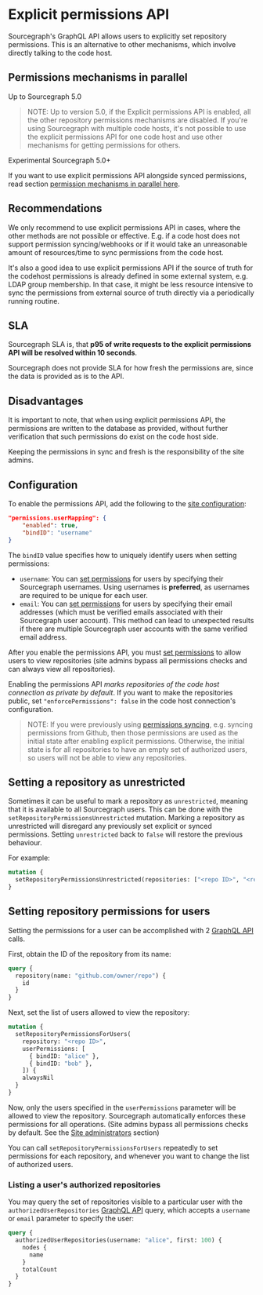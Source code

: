 # Explicit permissions API

Sourcegraph's GraphQL API allows users to explicitly set repository permissions. This is an alternative to other mechanisms, which involve directly talking to the code host.

<span class="virtual-br"></span>

## Permissions mechanisms in parallel

<span class="badge badge-note">Up to Sourcegraph 5.0</span>

> NOTE: Up to version 5.0, if the Explicit permissions API is enabled, all the other repository permissions mechanisms are disabled. If you're using Sourcegraph with multiple code hosts, it's not possible to use the explicit permissions API for one code host and use other mechanisms for getting permissions for others.

<span class="badge badge-experimental">Experimental</span>
<span class="badge badge-note">Sourcegraph 5.0+</span>

If you want to use explicit permissions API alongside synced permissions, read section [permission mechanisms in parallel here](index.md#permissions-mechanisms-in-parallel). 
## Recommendations

We only recommend to use explicit permissions API in cases, where the other methods are not possible or effective. 
E.g. if a code host does not support permission syncing/webhooks or if it would take an unreasonable amount of resources/time to sync permissions from the code host.

It's also a good idea to use explicit permissions API if the source of truth for the codehost permissions is already defined in some external system, e.g. LDAP group membership.
In that case, it might be less resource intensive to sync the permissions from external source of truth directly via a periodically running routine.

## SLA

Sourcegraph SLA is, that **p95 of write requests to the explicit permissions API will be resolved within 10 seconds**.

Sourcegraph does not provide SLA for how fresh the permissions are, since the data is provided as is to the API.

## Disadvantages

It is important to note, that when using explicit permissions API, the permissions are written to the database as provided, without further verification that such permissions do exist on the code host side.

Keeping the permissions in sync and fresh is the responsibility of the site admins.

## Configuration

To enable the permissions API, add the following to the [site configuration](../config/site_config.md):

```json
"permissions.userMapping": {
    "enabled": true,
    "bindID": "username"
}
```

The `bindID` value specifies how to uniquely identify users when setting permissions:

- `username`: You can [set permissions](#setting-repository-permissions-for-users) for users by specifying their Sourcegraph usernames. Using usernames is **preferred**, as usernames are required to be unique for each user.
- `email`: You can [set permissions](#setting-repository-permissions-for-users) for users by specifying their email addresses (which must be verified emails associated with their Sourcegraph user account). This method can lead to unexpected results if there are multiple Sourcegraph user accounts with the same verified email address.

After you enable the permissions API, you must [set permissions](#setting-repository-permissions-for-users) to allow users to view repositories (site admins bypass all permissions checks and can always view all repositories).

Enabling the permissions API *marks repositories of the code host connection as private by default*. If you want to make the repositories public, set `"enforcePermissions": false` in the code host connection's configuration.

> NOTE: If you were previously using [permissions syncing](./syncing.md), e.g. syncing permissions from Github, then those permissions are used as the initial state after enabling explicit permissions. Otherwise, the initial state is for all repositories to have an empty set of authorized users, so users will not be able to view any repositories.

<span class="virtual-br"></span>

## Setting a repository as unrestricted

Sometimes it can be useful to mark a repository as `unrestricted`, meaning that it is available to all Sourcegraph users. This can be done with the `setRepositoryPermissionsUnrestricted` mutation. Marking a repository as unrestricted will disregard any previously set explicit or synced permissions. Setting `unrestricted` back to `false` will restore the previous behaviour.

For example:

```graphql
mutation {
  setRepositoryPermissionsUnrestricted(repositories: ["<repo ID>", "<repo ID>", "<repo ID>"], unrestricted: true)
}
```

## Setting repository permissions for users

Setting the permissions for a user can be accomplished with 2 [GraphQL API](../../api/graphql.md) calls.

First, obtain the ID of the repository from its name:

```graphql
query {
  repository(name: "github.com/owner/repo") {
    id
  }
}
```

Next, set the list of users allowed to view the repository:

```graphql
mutation {
  setRepositoryPermissionsForUsers(
    repository: "<repo ID>",
    userPermissions: [
      { bindID: "alice" },
      { bindID: "bob" },
    ]) {
    alwaysNil
  }
}
```

Now, only the users specified in the `userPermissions` parameter will be allowed to view the repository. Sourcegraph automatically enforces these permissions for all operations. (Site admins bypass all permissions checks by default. See the [Site administrators](./index.md#site-administrators) section)

You can call `setRepositoryPermissionsForUsers` repeatedly to set permissions for each repository, and whenever you want to change the list of authorized users.

### Listing a user's authorized repositories

You may query the set of repositories visible to a particular user with the `authorizedUserRepositories` [GraphQL API](../../api/graphql.md) query, which accepts a `username` or `email` parameter to specify the user:

```graphql
query {
  authorizedUserRepositories(username: "alice", first: 100) {
    nodes {
      name
    }
    totalCount
  }
}
```
